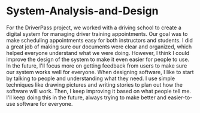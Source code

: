# System-Analysis-and-Design

For the DriverPass project, we worked with a driving school to create a digital system for managing driver training appointments. Our goal was to make scheduling appointments easy for both instructors and students. I did a great job of making sure our documents were clear and organized, which helped everyone understand what we were doing. However, I think I could improve the design of the system to make it even easier for people to use. In the future, I'll focus more on getting feedback from users to make sure our system works well for everyone. When designing software, I like to start by talking to people and understanding what they need. I use simple techniques like drawing pictures and writing stories to plan out how the software will work. Then, I keep improving it based on what people tell me. I'll keep doing this in the future, always trying to make better and easier-to-use software for everyone.
